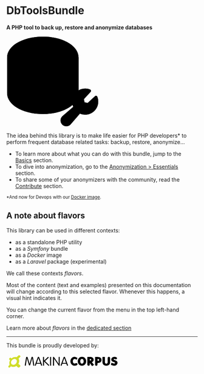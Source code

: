 # DbToolsBundle

**A PHP tool to back up, restore and anonymize databases**

<svg version="1.1" style="margin: auto;" viewBox="0 0 162.94769 160.29467" width="244.06895" height="240.08168" xmlns="http://www.w3.org/2000/svg" xmlns:svg="http://www.w3.org/2000/svg">
  <path d="m 64.176019,1.2999481 c -35.25899,0 -62.8806104,16.1131569 -62.8806104,36.6803579 v 62.880614 c 0,20.5672 27.6216204,36.68036 62.8806104,36.68036 35.258991,0 62.880601,-16.11316 62.880601,-36.68036 V 37.980306 c 0,-20.567201 -27.62161,-36.6803579 -62.880601,-36.6803579 z" style="fill:var(--vp-c-bg);fill-opacity:1;stroke:var(--vp-c-bg);stroke-width:2.5999;stroke-miterlimit:4;stroke-dasharray:none;stroke-opacity:1" />
  <path d="m 121.81657,37.980306 c 0,17.364219 -25.807243,31.440307 -57.640551,31.440307 -31.833311,0 -57.6405632,-14.076088 -57.6405632,-31.440307 0,-17.36422 25.8072522,-31.4403068 57.6405632,-31.4403068 31.833308,0 57.640551,14.0760868 57.640551,31.4403068 z" opacity="0.2" style="fill:var(--vp-c-brand);stroke-width:0.319145;stroke-miterlimit:4;stroke-dasharray:none" />
  <path d="m 64.176019,1.2999481 c -35.258994,0 -62.8806142,16.1131569 -62.8806142,36.6803579 v 62.880624 c 0,20.56719 27.6216202,36.68035 62.8806142,36.68035 35.258991,0 62.880601,-16.11316 62.880601,-36.68035 V 37.980306 c 0,-20.567201 -27.62161,-36.6803579 -62.880601,-36.6803579 z M 116.57652,69.420613 c 0,6.301161 -5.16145,12.726774 -14.15469,17.632772 -10.12639,5.521704 -23.711222,8.567484 -38.245811,8.567484 -14.534592,0 -28.119425,-3.04578 -38.245824,-8.567484 C 16.936958,82.147387 11.775507,75.721774 11.775507,69.420613 V 58.521306 c 11.174409,9.825097 30.280946,16.139358 52.400512,16.139358 22.119563,0 41.226091,-6.340462 52.400501,-16.139358 z M 25.930195,20.347534 C 36.056594,14.82583 49.641427,11.78005 64.176019,11.78005 c 14.534589,0 28.119421,3.04578 38.245811,8.567484 8.99324,4.905997 14.15469,11.33161 14.15469,17.632772 0,6.301161 -5.16145,12.726774 -14.15469,17.632772 -10.12639,5.521704 -23.711222,8.567483 -38.245811,8.567483 -14.534592,0 -28.119425,-3.045779 -38.245824,-8.567483 C 16.936958,50.70708 11.775507,44.281467 11.775507,37.980306 c 0,-6.301162 5.161451,-12.726775 14.154688,-17.632772 z m 76.491635,98.146156 c -10.12639,5.52171 -23.711222,8.56749 -38.245811,8.56749 -14.534592,0 -28.119425,-3.04578 -38.245824,-8.56749 C 16.936958,113.5877 11.775507,107.16208 11.775507,100.86093 V 89.961613 c 11.174409,9.825092 30.280946,16.139357 52.400512,16.139357 22.119563,0 41.226091,-6.340465 52.400501,-16.139357 v 10.899317 c 0,6.30115 -5.16145,12.72677 -14.15469,17.63276 z" style="fill:var(--vp-c-brand);stroke-width:2.5999;stroke-miterlimit:4;stroke-dasharray:none" />
  <path d="m 159.98111,107.01098 c -0.66886,-1.65316 -2.78409,-2.1276 -4.09496,-0.91849 l -12.85256,11.86072 -5.49503,-1.18002 -1.18001,-5.49503 11.86071,-12.852561 c 1.20911,-1.31087 0.73467,-3.42609 -0.91849,-4.09496 -15.09679,-6.10695 -31.57652,5.00604 -31.57331,21.291241 -0.004,3.17544 0.64731,6.31755 1.91354,9.22961 l -19.202305,16.60309 c -0.04784,0.0383 -0.09249,0.0829 -0.137137,0.12438 -3.985958,3.98596 -3.985952,10.44846 3e-6,14.43442 3.985949,3.98595 10.448449,3.98596 14.434409,0 0.0415,-0.0415 0.0861,-0.0893 0.12438,-0.13395 l 16.5999,-19.20868 c 15.18306,6.66484 32.20866,-4.46741 32.19202,-21.04887 0.005,-2.95136 -0.56256,-5.87566 -1.67116,-8.6109 z" style="fill:var(--vp-c-bg);fill-opacity:1;stroke:var(--vp-c-bg);stroke-width:2.6;stroke-linecap:round;stroke-linejoin:round;stroke-miterlimit:4;stroke-dasharray:none;stroke-opacity:1" />
  <path d="m 159.10089,115.62188 a 20.411022,20.411022 0 0 1 -30.27848,17.85965 l -17.87878,20.72994 a 7.6674103,7.6674103 0 0 1 -10.84335,-10.84335 l 20.72994,-17.87878 A 20.411022,20.411022 0 0 1 146.344,96.693846 l -12.75689,13.825284 1.8051,8.40041 8.40041,1.8051 13.82528,-12.75689 a 20.347238,20.347238 0 0 1 1.48299,7.65413 z" opacity="0.2" style="fill:var(--vp-c-brand);stroke-width:0.318922" />
  <path d="m 159.98111,107.01098 a 2.5513778,2.5513778 0 0 0 -4.09496,-0.91849 l -12.85256,11.86071 -5.49503,-1.18001 -1.18001,-5.49503 11.86071,-12.852566 a 2.5513778,2.5513778 0 0 0 -0.91849,-4.094961 22.9624,22.9624 0 0 0 -31.57331,21.291247 23.070833,23.070833 0 0 0 1.91354,9.22961 l -19.202305,16.60309 c -0.04784,0.0383 -0.09249,0.0829 -0.137137,0.12438 a 10.206676,10.206676 0 0 0 14.434412,14.43442 c 0.0415,-0.0415 0.0861,-0.0893 0.12438,-0.13395 l 16.5999,-19.20868 a 22.9624,22.9624 0 0 0 32.19202,-21.04887 22.822074,22.822074 0 0 0 -1.67116,-8.6109 z m -21.29124,26.47055 a 17.904293,17.904293 0 0 1 -8.63323,-2.23246 2.5513778,2.5513778 0 0 0 -3.16371,0.56449 l -17.82775,20.64703 a 5.1027555,5.1027555 0 0 1 -7.21402,-7.21402 L 122.48224,127.422 a 2.5513778,2.5513778 0 0 0 0.56449,-3.16689 17.859644,17.859644 0 0 1 18.6123,-26.250493 l -9.95037,10.782763 a 2.5513778,2.5513778 0 0 0 -0.61871,2.26435 l 1.8051,8.39722 a 2.5513778,2.5513778 0 0 0 1.95818,1.95818 l 8.4036,1.8051 a 2.5513778,2.5513778 0 0 0 2.26435,-0.61871 l 10.78276,-9.95037 a 17.87878,17.87878 0 0 1 -17.61407,20.83838 z" style="fill:var(--vp-c-brand);stroke-width:0.319145;stroke-miterlimit:4;stroke-dasharray:none" />
</svg>

The idea behind this library is to make life easier for PHP developers* to
perform frequent database related tasks: backup, restore, anonymize...

* To learn more about what you can do with this bundle, jump to the [Basics](./basics) section.
* To dive into anonymization, go to the [Anonymization > Essentials](../anonymization/essentials) section.
* To share some of your anonymizers with the community, read the [Contribute](../contribute/pack) section.

<small>*And now for Devops with our [Docker image](https://hub.docker.com/r/makinacorpus/dbtoolsbundle).</small>

## A note about flavors

This library can be used in different contexts:

* as a standalone PHP utility
* as a *Symfony* bundle
* as a *Docker* image
* as a *Laravel* package (experimental)

We call these contexts *flavors*.

Most of the content (text and examples) presented on this documentation will change according
to this selected flavor. Whenever this happens, a visual hint indicates it.

You can change the current flavor from the menu in the top left-hand corner.

Learn more about *flavors* in the [dedicated section](./flavors.md)


---

This bundle is proudly developed by:

<a href="https://makina-corpus.com/" target="_blank" title="Makina Corpus">
  <svg style="margin: auto; max-width: 300px" version="1.1" xmlns="http://www.w3.org/2000/svg" xmlns:xlink="http://www.w3.org/1999/xlink" width="480px" height="62px" viewBox="0 0 480 62" >
    <g>
      <path fill="#D0DD2A" d="M57.4,47.5c-2-1.6-4-3.3-6-4.899c-0.8-0.7-0.9-0.802-0.3-1.7   c1.2-2.102,2-4.3,2.5-6.602C54.4,30.7,54.3,27.2,53.1,23.7c-0.4-1.2-1-2.2-1.6-3.3c-0.2-0.3-0.3-0.6,0-0.9c0.9-1,1.8-2,2.8-2.9   c1.4-1.5,2.9-2.9,4.2-4.4c1.5-1.7,1.1-3.7-0.8-4.8c-0.5-0.4-1.1-0.7-1.7-1c-1.5-0.8-3-0.7-4.4-0.1c-1.2,0.5-2,1.3-2.9,2.3l-5,4.8   c-0.3,0.2-0.4,0.2-0.7,0.2c-0.3,0-0.6-0.1-1-0.1c-12.5-2-19.5,5.3-19.5,5.3c-0.3,0.3-0.6,0.3-0.9,0c-0.9-0.7-1.8-1.3-2.6-2   c-1.4-1.1-2.4-1.3-3.9-0.4c-1,0.6-1.5,1.5-2.2,2.3c-0.4,0.4-0.7,0.9-1,1.3c-0.8,1.3-0.7,2.6,0.4,3.7c0.9,0.9,1.8,1.8,2.8,2.7   c0.4,0.3,0.4,0.6,0.2,1.1c-0.3,0.6-0.6,1.1-0.8,1.7c-2.2,5-2.8,10.099-1,15.4c0.3,0.8,0.1,1.198-0.4,1.8   c-1.4,1.5-2.9,2.898-4.1,4.5c-1.1,1.398-1.1,3.1-0.1,4.6c0.4,0.5,0.8,1,1.2,1.5c1.1,1.299,2.9,1.299,4.1,0.2   c1.3-1.2,2.5-2.5,3.8-3.7c1.5-1.399,1-1.399,2.9-0.399c3.1,1.6,6.4,2.1,9.9,1.8c3.7-0.3,7-1.602,10.2-3.4c0.9-0.5,1-0.5,1.8,0.2   l1.3,1.2c1.3,1.2,2.6,2.398,3.9,3.5c1.8,1.5,4.5,1.6,6.4,0.3c1.3-0.901,2.4-2,3.5-3.1C59.5,51.799,59.5,49.2,57.4,47.5 M39.6,41.4   c-4.7,4.8-12.9,6.6-17.3,1.898C17.8,38.4,19.4,32.101,22.7,27.6c3.3-4.5,11.6-9.3,17.9-4.4C46.6,27.8,44.3,36.5,39.6,41.4"/>
      <path fill="var(--vp-makina-logo-text)" d="M88.6,13.1c0.5,0.5,0.9,1.1,1.2,1.9l7.9,27.3l8-27.3c0.2-0.8,0.6-1.4,1.1-1.9   s1.2-0.7,2.1-0.7c0.9,0,1.6,0.2,2.2,0.7s1,1.2,1.2,2l5.6,33.9l-4.4,0.8L108.9,18l-9,30.3h-4.4L86.6,18l-4.5,30   c-0.1,0.6-0.3,1.1-0.7,1.5C81,49.8,80.5,50,79.8,50c-0.6,0-1.1-0.2-1.5-0.601c-0.4-0.399-0.6-0.899-0.6-1.5v-0.8l5.4-32   c0.2-0.9,0.6-1.5,1.2-2c0.6-0.5,1.4-0.7,2.2-0.7C87.3,12.4,88.1,12.7,88.6,13.1"/>
      <path fill="var(--vp-makina-logo-text)" d="M137.4,13.1c0.5,0.5,0.9,1.2,1.2,2l12.8,33.7l-4.4,1.301l-3.2-8.401h-17   l-2.6,6.901c-0.2,0.398-0.4,0.8-0.8,1.099c-0.4,0.3-0.8,0.401-1.3,0.401c-0.6,0-1.1-0.2-1.5-0.602c-0.4-0.398-0.6-0.898-0.6-1.5   c0-0.398,0.1-0.8,0.3-1.199l11.8-31.6c0.3-0.699,0.6-1.4,1.1-1.9c0.5-0.6,1.1-0.799,2-0.799C136.2,12.4,136.9,12.7,137.4,13.1    M142.5,37.8l-7.2-20.1L128,37.8H142.5z"/>
      <path fill="var(--vp-makina-logo-text)" d="M154.4,14.6c0-0.6,0.2-1.1,0.6-1.5c0.4-0.4,0.9-0.7,1.5-0.7s1.1,0.2,1.6,0.6   c0.4,0.4,0.7,0.9,0.7,1.6v13.8l16.9-15.9l3.2,2.9L163,30.2l16.6,16.2c0.5,0.5,0.8,1.101,0.8,1.7c0,0.601-0.2,1.101-0.6,1.4   c-0.4,0.399-0.9,0.6-1.4,0.6c-0.7,0-1.3-0.3-1.8-0.8L158.8,32v17.6h-4.4V14.6z"/>
      <path fill="var(--vp-makina-logo-text)" d="M184.3,14.7c0-0.6,0.2-1.1,0.7-1.6c0.4-0.4,1-0.7,1.6-0.7   c0.6,0,1.1,0.2,1.5,0.7c0.4,0.4,0.6,1,0.6,1.6v34.9h-4.4V14.7z"/>
      <path fill="var(--vp-makina-logo-text)" d="M196.6,14.6c0-0.6,0.2-1.1,0.7-1.6c0.4-0.4,1-0.7,1.6-0.7c0.8,0,1.4,0.3,1.8,1   L220.5,42V14.6c0-0.6,0.2-1.1,0.6-1.6s0.9-0.7,1.5-0.7s1.2,0.2,1.6,0.7s0.6,1,0.6,1.6v33.3c0,0.601-0.2,1.101-0.6,1.601   c-0.4,0.399-0.9,0.6-1.6,0.6c-0.8,0-1.4-0.3-1.8-1L201,20.4v29.2l-4.4-0.1V14.6z"/>
      <path fill="var(--vp-makina-logo-text)" d="M246.3,13.1c0.5,0.5,0.9,1.2,1.2,2l12.8,33.7l-4.399,1.301l-3.2-8.401h-17   l-2.6,6.901c-0.2,0.398-0.4,0.8-0.801,1.099c-0.399,0.3-0.799,0.401-1.299,0.401c-0.6,0-1.1-0.2-1.5-0.602   c-0.4-0.398-0.6-0.898-0.6-1.5c0-0.398,0.1-0.8,0.3-1.199L241,15.2c0.3-0.699,0.6-1.4,1.1-1.9c0.5-0.6,1.101-0.799,2-0.799   C245.1,12.4,245.9,12.7,246.3,13.1 M251.4,37.8l-7.2-20.1L237,37.8H251.4z"/>
      <path fill="var(--vp-makina-logo-text)" d="M299.4,45.2c-0.5,0.699-1,1.3-1.601,1.8c-0.6,0.6-1.399,1.1-2.2,1.399   c-0.8,0.4-1.699,0.7-2.5,0.9c-0.8,0.2-1.699,0.4-2.6,0.5S288.8,50,288,50c-3.1,0-5.9-0.7-8.4-2s-4.5-3.2-6.1-5.601   c-1.1-1.6-1.9-3.399-2.6-5.3C270.3,35.2,270,33.2,270,31.2c0-2.4,0.4-4.7,1.1-6.8c0.801-2.2,1.801-4.1,3.2-5.8c1.4-1.7,3-3.1,5-4.2   c1.9-1.1,4.101-1.8,6.5-2h1.101c1,0,2,0.1,3.1,0.4c1.1,0.2,2.2,0.6,3.3,1c1.101,0.4,2.101,0.9,3.101,1.4s1.8,1.1,2.5,1.7   c0.199,0.2,0.399,0.4,0.5,0.6c0.1,0.2,0.1,0.5-0.101,0.7l-2.6,5.4c-0.2,0.3-0.601,0.5-1,0.6c-0.4,0.1-0.9,0-1.3-0.2   c-1-0.8-2-1.5-3-2s-2.2-0.8-3.301-0.8c-0.3,0-0.699,0.1-1.199,0.2c-1.101,0.2-2,0.6-2.801,1.2c-0.8,0.6-1.5,1.3-2.1,2.2   s-1,1.8-1.3,2.9c-0.3,1.1-0.4,2.2-0.4,3.4c0,1.299,0.101,2.5,0.4,3.7s0.7,2.2,1.3,3.1c0.6,0.9,1.3,1.601,2.2,2.2   c0.899,0.5,1.899,0.8,3.1,0.8c0.9,0,1.7-0.1,2.5-0.399s1.5-0.601,2.101-0.9c0.5-0.3,1.1-0.5,1.6-0.7c0.5-0.199,1.1-0.3,1.7-0.3   c1.3,0,2.399,0.4,3.3,1.2s1.4,1.9,1.4,3.1C300.1,43.8,299.9,44.5,299.4,45.2"/>
      <path fill="var(--vp-makina-logo-text)" d="M335.2,38.4c-0.9,2.3-2.101,4.3-3.7,6c-1.6,1.699-3.4,3.1-5.6,4.1   c-2.2,1-4.601,1.5-7.2,1.5c-2.601,0-5-0.5-7.2-1.5s-4.1-2.4-5.6-4.1c-1.601-1.7-2.801-3.7-3.7-6c-0.9-2.301-1.3-4.7-1.3-7.201   c0-2.6,0.399-5,1.3-7.3c0.899-2.3,2.1-4.3,3.7-6c1.6-1.7,3.399-3.1,5.6-4.1s4.6-1.5,7.2-1.5c2.6,0,5,0.5,7.2,1.5   c2.199,1,4.1,2.4,5.6,4.1c1.6,1.7,2.8,3.7,3.7,6c0.899,2.3,1.3,4.7,1.3,7.2C336.5,33.7,336.1,36.1,335.2,38.4 M325.4,27.7   c-0.301-1.2-0.7-2.4-1.301-3.3c-0.6-1-1.3-1.8-2.199-2.3c-0.9-0.5-2-0.9-3.301-0.9c-1.199,0-2.3,0.3-3.199,0.9   c-0.9,0.6-1.601,1.4-2.2,2.3c-0.601,1-1,2-1.3,3.2c-0.301,1.2-0.4,2.4-0.4,3.6c0,1.201,0.1,2.4,0.4,3.6c0.3,1.2,0.699,2.3,1.3,3.2   c0.6,1,1.3,1.8,2.2,2.3c0.899,0.601,1.899,0.9,3.199,0.9c1.2,0,2.2-0.3,3.101-0.8c0.899-0.601,1.7-1.301,2.3-2.2   c0.6-0.9,1.1-2,1.4-3.2c0.3-1.2,0.5-2.4,0.5-3.6C325.9,30.2,325.7,28.9,325.4,27.7"/>
      <path fill="var(--vp-makina-logo-text)" d="M362.7,50.799C362.4,50.9,362,51,361.6,51c-0.399,0-0.699-0.201-0.899-0.399   L351.6,38.5v6.7c0,0.7-0.1,1.3-0.399,1.9c-0.3,0.6-0.601,1.1-1.101,1.5c-0.5,0.399-1,0.8-1.6,1c-0.6,0.3-1.3,0.399-2,0.399   s-1.4-0.1-2-0.399c-0.6-0.302-1.2-0.601-1.6-1.101c-0.5-0.399-0.9-1-1.101-1.6c-0.3-0.602-0.399-1.2-0.399-1.9V13.8   c0-0.3,0.199-0.6,0.5-0.8c0.3-0.2,0.699-0.3,1.199-0.2h0.801h1.199h1.5h1.7c0.9,0,1.8-0.1,2.8-0.1h2.4h1.4c0.399,0,0.6,0,0.8,0.1   c1.7,0.3,3.3,0.7,4.8,1.3s2.8,1.4,3.9,2.3c1.1,1,2,2.2,2.6,3.6c0.6,1.4,1,3,1,4.9c0,1.3-0.2,2.5-0.6,3.5c-0.4,1-0.9,2-1.601,2.8   s-1.5,1.5-2.399,2.099c-0.9,0.602-1.9,1-3,1.401l8.5,10.599c0.3,0.302,0.399,0.602,0.399,0.802c0,0.198-0.3,0.5-0.7,0.698   L362.7,50.799z M356.9,22.5c-0.5-0.6-1.101-0.9-1.7-0.9H351.6v6.1h3.801c0.6,0,1.1-0.3,1.6-0.9c0.4-0.6,0.7-1.3,0.7-2.1   S357.4,23.2,356.9,22.5"/>
      <path fill="var(--vp-makina-logo-text)" d="M400.3,30.4c-0.6,1.5-1.5,2.8-2.6,3.9c-1.101,1.101-2.4,1.9-3.9,2.601   c-1.5,0.6-3.1,1-4.8,1.199c-0.4,0.101-1.1,0.101-2.1,0.101h-2.7v0.2V40.8c0,0.9-0.101,1.8-0.101,2.8c-0.1,0.9-0.199,1.801-0.3,2.5   c-0.1,0.801-0.3,1.301-0.6,1.7c-0.4,0.601-0.9,1.101-1.601,1.601c-0.6,0.5-1.5,0.699-2.5,0.699c-0.699,0-1.399-0.1-2-0.399   c-0.6-0.3-1.199-0.601-1.6-1.101c-0.5-0.5-0.8-1-1.1-1.6c-0.301-0.6-0.4-1.2-0.4-1.9V13.9c0-0.3,0.1-0.5,0.4-0.7   c0.3-0.2,0.6-0.3,1-0.3h7.5c1.5,0,3,0.1,4.5,0.2c1.5,0.2,2.899,0.4,4.3,0.7v-0.1c2.3,0.5,4.399,1.7,6.1,3.3   c1.7,1.7,2.7,3.8,3.101,6.3c0.1,0.6,0.199,1.3,0.199,2.1C401.2,27.3,400.9,28.9,400.3,30.4 M390.2,22.8c-0.601-0.7-1.4-1.1-2.2-1.1   h-3.6v7.6h3.6c0.9,0,1.6-0.4,2.2-1.1c0.6-0.7,0.899-1.6,0.899-2.7S390.8,23.5,390.2,22.8"/>
      <path fill="var(--vp-makina-logo-text)" d="M436.2,41.101c-0.8,1.898-1.9,3.5-3.4,4.8c-1.399,1.3-3.2,2.3-5.1,3   c-2,0.7-4.101,1-6.4,1s-4.5-0.401-6.399-1c-2-0.7-3.7-1.7-5.101-3c-1.399-1.3-2.6-2.901-3.399-4.8c-0.801-1.9-1.2-4-1.2-6.5V13.8   c0-0.3,0.1-0.5,0.399-0.7c0.301-0.2,0.7-0.3,1.101-0.3h7.399c0.4,0,0.801,0.1,1,0.3c0.301,0.2,0.4,0.5,0.4,0.7v20.999   c0,2,0.5,3.602,1.6,4.802c1.101,1.198,2.5,1.8,4.2,1.8s3.101-0.602,4.2-1.8c1.1-1.2,1.6-2.802,1.6-4.802V17.3   c0-0.7,0.101-1.3,0.4-1.9s0.6-1.1,1.1-1.6s1-0.8,1.601-1.1c0.6-0.3,1.3-0.4,2-0.4s1.399,0.1,2,0.4c0.6,0.3,1.2,0.6,1.7,1.1   s0.899,1,1.1,1.6c0.3,0.6,0.4,1.2,0.4,1.9v17.3C437.5,37.101,437,39.2,436.2,41.101"/>
      <path fill="var(--vp-makina-logo-text)" d="M460.3,27.4c1.5,0.6,2.8,1.3,4.101,2.1c1.199,0.9,2.199,1.9,3,3.2   c0.8,1.3,1.199,2.9,1.199,4.7c0,1.3-0.199,2.5-0.699,3.7c-0.4,1.198-1,2.3-1.801,3.399c-1.399,1.9-3,3.299-5,4.101   c-2,0.899-4.1,1.3-6.399,1.3c-0.9,0-1.9-0.102-3-0.3c-1.2-0.2-2.3-0.5-3.601-0.802c-1.199-0.299-2.399-0.698-3.5-1.099   c-1.1-0.401-2.1-0.8-2.8-1.2c-0.3-0.1-0.5-0.201-0.7-0.5c-0.199-0.3-0.199-0.5-0.199-0.701c0.1-0.898,0.3-1.599,0.5-2.198   c0.199-0.601,0.399-1.2,0.6-1.802c0.1-0.299,0.1-0.5,0.2-0.698c0.1-0.2,0.1-0.4,0.2-0.5l-0.101,0.1c0.101-0.1,0.101-0.3,0.2-0.5   s0.1-0.401,0.2-0.6c0-0.101,0-0.2,0.1-0.302V39v-0.201c0-0.398,0.2-0.698,0.601-0.898c0.399-0.2,0.899-0.2,1.5-0.102   C445.1,37.9,445.4,38,445.8,38.101c0.4,0.198,0.8,0.3,1.3,0.5c0.5,0.198,0.9,0.399,1.4,0.5c0.5,0.198,0.8,0.3,1.1,0.399   c1,0.4,1.9,0.7,2.801,1c0.899,0.299,1.699,0.4,2.5,0.4c0.399,0,0.8-0.102,1.199-0.3c0.4-0.2,0.7-0.4,1-0.7   c0.301-0.3,0.601-0.602,0.7-1c0.2-0.4,0.3-0.9,0.3-1.3c0-0.302-0.1-0.601-0.3-0.802c-0.2-0.198-0.5-0.5-0.8-0.698   c-0.3-0.2-0.6-0.4-0.9-0.5c-0.3-0.101-0.6-0.302-0.8-0.4v0.099c-0.8-0.398-1.6-0.698-2.399-1C451.6,33.9,450.3,33.4,449.1,32.9   c-1.3-0.5-2.399-1.2-3.399-1.9c-1-0.8-1.8-1.8-2.5-2.9c-0.601-1.2-0.9-2.6-0.9-4.3c0-1.8,0.4-3.5,1.2-4.9   c0.8-1.4,1.8-2.7,3.101-3.6c1.3-1,2.699-1.7,4.3-2.2c1.6-0.5,3.2-0.8,4.899-0.8c0.8,0,1.9,0.1,3.101,0.3s2.399,0.6,3.5,1.1   c1.1,0.5,2.1,1.2,2.899,2c0.8,0.8,1.2,1.8,1.2,3c0,1.2-0.399,2.2-1.3,3c-0.9,0.8-1.9,1.3-3.2,1.3c-0.7,0-1.4-0.1-1.9-0.3   c-0.6-0.2-1.199-0.4-1.699-0.7c-0.601-0.2-1.2-0.5-1.801-0.7C456,21.1,455.4,21,454.7,21c-0.4,0-0.9,0.2-1.4,0.5   c-0.5,0.3-0.7,0.8-0.7,1.5c0,0.4,0.101,0.7,0.301,1c0.199,0.3,0.399,0.5,0.699,0.7c0.301,0.2,0.601,0.4,1,0.5   c0.4,0.1,0.7,0.3,1,0.4c0.2,0.1,0.4,0.2,0.601,0.2l-0.2-0.1h0.2v0.1C457.4,26.4,458.8,26.9,460.3,27.4"/>
    </g>
  </svg>
</a>
